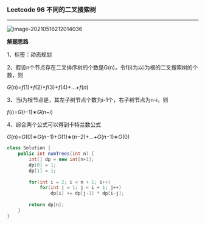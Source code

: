 ### Leetcode 96 不同的二叉搜索树

***



![image-20210516212014036](C:\Users\Administrator\AppData\Roaming\Typora\typora-user-images\image-20210516212014036.png)

**解题思路**

1、标签：动态规划

2、假设n个节点存在二叉排序树的个数是G(n)，令f(i)为以i为根的二叉搜索树的个数，则

*G*(*n*)=*f*(1)+*f*(2)+*f*(3)+*f*(4)+...+*f*(*n*)

3、当i为根节点是，其左子树节点个数为i-1个，右子树节点为n-i，则

*f*(*i*)=*G*(*i*−1)∗*G*(*n*−*i*)

4、综合两个公式可以得到卡特兰数公式

*G*(*n*)=*G*(0)∗*G*(*n*−1)+*G*(1)∗(*n*−2)+...+*G*(*n*−1)∗*G*(0)



```java
class Solution {
    public int numTrees(int n) {
        int[] dp = new int[n+1];
        dp[0] = 1;
        dp[1] = 1;
        
        for(int i = 2; i < n + 1; i++)
            for(int j = 1; j < i + 1; j++) 
                dp[i] += dp[j-1] * dp[i-j];
        
        return dp[n];
    }
}
```

